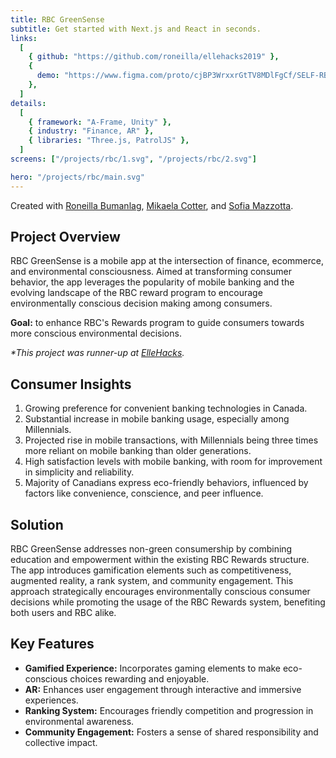 ```yaml
---
title: RBC GreenSense
subtitle: Get started with Next.js and React in seconds.
links:
  [
    { github: "https://github.com/roneilla/ellehacks2019" },
    {
      demo: "https://www.figma.com/proto/cjBP3WrxxrGtTV8MDlFgCf/SELF-RBC-Hackathon?type=design&node-id=151-2&t=nW3H9IvJTV43Tmri-0&scaling=scale-down&starting-point-node-id=158%3A883",
    },
  ]
details:
  [
    { framework: "A-Frame, Unity" },
    { industry: "Finance, AR" },
    { libraries: "Three.js, PatrolJS" },
  ]
screens: ["/projects/rbc/1.svg", "/projects/rbc/2.svg"]

hero: "/projects/rbc/main.svg"
---
```


Created with [Roneilla Bumanlag](https://roneilla.com/), [Mikaela Cotter](https://www.linkedin.com/in/mikaela-cotter-359487234/), and [Sofia Mazzotta](https://peachie5000.myportfolio.com/).

## Project Overview

RBC GreenSense is a mobile app at the intersection of finance, ecommerce, and environmental consciousness. Aimed at transforming consumer behavior, the app leverages the popularity of mobile banking and the evolving landscape of the RBC reward program to encourage environmentally conscious decision making among consumers.

**Goal:** to enhance RBC's Rewards program to guide consumers towards more conscious environmental decisions.

_\*This project was runner-up at [ElleHacks](https://ellehacks.com/)._

## Consumer Insights

1. Growing preference for convenient banking technologies in Canada.
2. Substantial increase in mobile banking usage, especially among Millennials.
3. Projected rise in mobile transactions, with Millennials being three times more reliant on mobile banking than older generations.
4. High satisfaction levels with mobile banking, with room for improvement in simplicity and reliability.
5. Majority of Canadians express eco-friendly behaviors, influenced by factors like convenience, conscience, and peer influence.

## Solution

RBC GreenSense addresses non-green consumership by combining education and empowerment within the existing RBC Rewards structure. The app introduces gamification elements such as competitiveness, augmented reality, a rank system, and community engagement. This approach strategically encourages environmentally conscious consumer decisions while promoting the usage of the RBC Rewards system, benefiting both users and RBC alike.

## Key Features

- **Gamified Experience:** Incorporates gaming elements to make eco-conscious choices rewarding and enjoyable.
- **AR:** Enhances user engagement through interactive and immersive experiences.
- **Ranking System:** Encourages friendly competition and progression in environmental awareness.
- **Community Engagement:** Fosters a sense of shared responsibility and collective impact.
